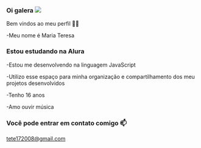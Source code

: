 ### Oi galera ![](😁🤙)

Bem vindos ao meu perfil 💚💚

-Meu nome é Maria Teresa 


### Estou estudando na Alura
-Estou me desenvolvendo na linguagem JavaScript

-Utilizo esse espaço para minha organização e compartilhamento dos meu projetos desenvolvidos

-Tenho 16 anos

-Amo ouvir música



### Você pode entrar em contato comigo 📫

tete172008@gmail.com

